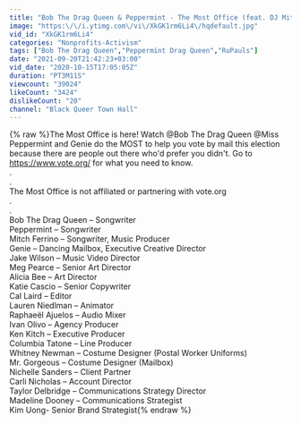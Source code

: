 ```yaml
---
title: "Bob The Drag Queen & Peppermint - The Most Office (feat. DJ Mitch Ferrino)"
image: "https:\/\/i.ytimg.com\/vi\/XkGK1rm6Li4\/hqdefault.jpg"
vid_id: "XkGK1rm6Li4"
categories: "Nonprofits-Activism"
tags: ["Bob The Drag Queen","Peppermint Drag Queen","RuPauls"]
date: "2021-09-20T21:42:23+03:00"
vid_date: "2020-10-15T17:05:05Z"
duration: "PT3M11S"
viewcount: "39024"
likeCount: "3424"
dislikeCount: "20"
channel: "Black Queer Town Hall"
---
```

{% raw %}The Most Office is here!  Watch  @Bob The Drag Queen @Miss Peppermint and Genie do the MOST to help you vote by mail this election because there are people out there who'd prefer you didn't. Go to <a rel="nofollow" target="blank" href="https://www.vote.org/">https://www.vote.org/</a> for what you need to know. <br />.<br />.<br />The Most Office is not affiliated or partnering with vote.org<br />.<br />.<br />Bob The Drag Queen – Songwriter<br />Peppermint – Songwriter<br />Mitch Ferrino – Songwriter, Music Producer<br />Genie – Dancing Mailbox, Executive Creative Director<br />Jake Wilson – Music Video Director<br />Meg Pearce – Senior Art Director<br />Alicia Bee – Art Director<br />Katie Cascio – Senior Copywriter<br />Cal Laird – Editor<br />Lauren Niedlman – Animator<br />Raphaeël Ajuelos – Audio Mixer<br />Ivan Olivo – Agency Producer<br />Ken Kitch – Executive Producer<br />Columbia Tatone – Line Producer<br />Whitney Newman – Costume Designer (Postal Worker Uniforms)<br />Mr. Gorgeous – Costume Designer (Mailbox)<br />Nichelle Sanders – Client Partner<br />Carli Nicholas – Account Director<br />Taylor Delbridge – Communications Strategy Director<br />Madeline Dooney – Communications Strategist<br />Kim Uong- Senior Brand Strategist{% endraw %}
